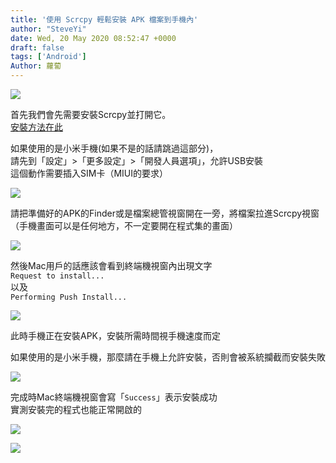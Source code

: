```yaml
---
title: '使用 Scrcpy 輕鬆安裝 APK 檔案到手機內'
author: "SteveYi"
date: Wed, 20 May 2020 08:52:47 +0000
draft: false
tags: ['Android']
Author: 蘿蔔
---
```


![](https://static-a1.steveyi.net/media/blog/2020052008515768.png)

首先我們會先需要安裝Scrcpy並打開它。  
[安裝方法在此](https://blog.steveyi.net/scrcpy-android)  

如果使用的是小米手機(如果不是的話請跳過這部分)，  
請先到「設定」>「更多設定」>「開發人員選項」，允許USB安裝  
這個動作需要插入SIM卡（MIUI的要求）

![](https://static-a1.steveyi.net/media/blog/2020052014230696.jpg)

請把準備好的APK的Finder或是檔案總管視窗開在一旁，將檔案拉進Scrcpy視窗  
（手機畫面可以是任何地方，不一定要開在程式集的畫面）

![](https://blog.steveyi.net/wp-content/uploads/media/blog/2020052008324389.gif)

然後Mac用戶的話應該會看到終端機視窗內出現文字  
`Request to install...`  
以及  
`Performing Push Install...`

![](https://static-a1.steveyi.net/media/blog/2020052008374716.png)

此時手機正在安裝APK，安裝所需時間視手機速度而定

如果使用的是小米手機，那麼請在手機上允許安裝，否則會被系統攔截而安裝失敗

![](https://static-a1.steveyi.net/media/blog/2020052014251266.jpg)

  
完成時Mac終端機視窗會寫「`Success`」表示安裝成功  
實測安裝完的程式也能正常開啟的

![](https://static-a1.steveyi.net/media/blog/2020052008425289.png)

![](https://blog.steveyi.net/wp-content/uploads/media/blog/2020052008464950.gif)
